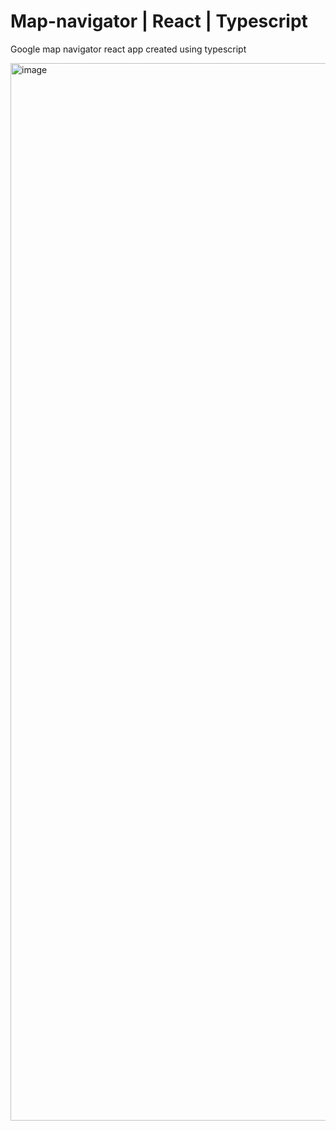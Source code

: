 # Map-navigator | React | Typescript

Google map navigator react app created using typescript 

<img width="1692" alt="image" src="https://github.com/codeX1616/Map-navigator/assets/35308117/21f97662-dedd-4be6-b6ab-56e36f693d4a">
